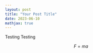 ```yaml
---
layout: post
title: "Your Post Title"
date: 2023-06-10
mathjax: true
---
```


Testing Testing

$$ F = ma $$